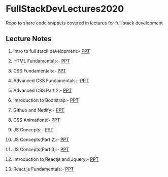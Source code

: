 # FullStackDevLectures2020
Repo to share code snippets covered in lectures for full stack development  

## Lecture Notes  
1. Intro to full stack development:- [PPT](https://www.canva.com/design/DAEM0jF297E/T4cnQ1ONW01pMtNrf0MiQg/view?utm_content=DAEM0jF297E&utm_campaign=designshare&utm_medium=link&utm_source=publishsharelink)

2. HTML Fundamentals:- [PPT](https://www.canva.com/design/DAENp7nWCuI/Gtdg4rFxSwgJYTAYoSjEgQ/view?utm_content=DAENp7nWCuI&utm_campaign=designshare&utm_medium=link&utm_source=publishsharelink)

3. CSS Fundamentals:- [PPT](https://www.canva.com/design/DAEOZL99viI/DfoZMd9ItYQoz1SB8gtfCw/view?utm_content=DAEOZL99viI&utm_campaign=designshare&utm_medium=link&utm_source=publishsharelink)

4. Advanced CSS Fundamentals:- [PPT](https://www.canva.com/design/DAEO8QNftGU/XcacC-Ns_Qq8uAsclrupQQ/view?utm_content=DAEO8QNftGU&utm_campaign=designshare&utm_medium=link&utm_source=publishsharelink)

5. Advanced CSS Part 2:- [PPT](https://www.canva.com/design/DAEPnYpqXYU/13aYnsSuL6tkdsO4vreoiA/view?utm_content=DAEPnYpqXYU&utm_campaign=designshare&utm_medium=link&utm_source=publishsharelink)

6. Introduction to Bootstrap:- [PPT](https://www.canva.com/design/DAEO4uwdUWY/UQADHQ5yKotv8LYeF2JdZQ/view?utm_content=DAEO4uwdUWY&utm_campaign=designshare&utm_medium=link&utm_source=publishsharelink)

6. Github and Netlify:- [PPT](https://www.canva.com/design/DAEPjB_-fSA/fwOo8aIkQrwjT6X6dGCKtQ/view?utm_content=DAEPjB_-fSA&utm_campaign=designshare&utm_medium=link&utm_source=publishsharelink)

7. CSS Animations:- [PPT](https://www.canva.com/design/DAEPnYpqXYU/13aYnsSuL6tkdsO4vreoiA/view?utm_content=DAEPnYpqXYU&utm_campaign=designshare&utm_medium=link&utm_source=publishsharelink)

8. JS Concepts:- [PPT](https://www.canva.com/design/DAESIzih3O4/JoxZd0nBXV_Vyh3uC7ahWA/view?utm_content=DAESIzih3O4&utm_campaign=designshare&utm_medium=link&utm_source=publishsharelink)

9. JS Concepts(Part 2):- [PPT](https://www.canva.com/design/DAETXhz0-Fg/MZJjJmT2-zwMwQ3s9olWxQ/view?utm_content=DAETXhz0-Fg&utm_campaign=designshare&utm_medium=link&utm_source=publishsharelink) 

10. JS Concepts(Part 3):- [PPT](https://www.canva.com/design/DAEUBeABgLE/zsgMILE3bgIN7l7tNbgPug/view?utm_content=DAEUBeABgLE&utm_campaign=designshare&utm_medium=link&utm_source=publishsharelink)

11. Introduction to Reactjs and Jquery:- [PPT](https://www.canva.com/design/DAEUsQfp5lQ/434MhQXzGV0fLaKz_dEowQ/view?utm_content=DAEUsQfp5lQ&utm_campaign=designshare&utm_medium=link&utm_source=publishsharelink)

12. React.js Fundamentals:- [PPT](https://www.canva.com/design/DAEUxOlQpHI/CgcEIWVscSEBEITolZYftw/view?utm_content=DAEUxOlQpHI&utm_campaign=designshare&utm_medium=link&utm_source=publishsharelink)

